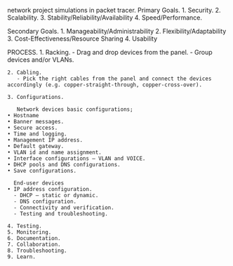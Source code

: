 network project simulations in packet tracer.
Primary Goals.
    1. Security.
    2. Scalability.
    3. Stability/Reliability/Availability
    4. Speed/Performance.

Secondary Goals.
    1. Manageability/Administrability
    2. Flexibility/Adaptability
    3. Cost-Effectiveness/Resource Sharing
    4. Usability

PROCESS.
    1. Racking.
       - Drag and drop devices from the panel.
       - Group devices and/or VLANs.
       
    2. Cabling.
       - Pick the right cables from the panel and connect the devices accordingly (e.g. copper-straight-through, copper-cross-over).
       
    3. Configurations.
       
       Network devices basic configurations;
    • Hostname
    • Banner messages.
    • Secure access.
    • Time and logging.
    • Management IP address.
    • Default gateway.
    • VLAN id and name assignment.
    • Interface configurations – VLAN and VOICE.
    • DHCP pools and DNS configurations.
    • Save configurations.
      
      End-user devices
    • IP address configuration.
      - DHCP – static or dynamic.
      - DNS configuration.
      - Connectivity and verification.
      - Testing and troubleshooting.
      
    4. Testing.
    5. Monitoring.
    6. Documentation.
    7. Collaboration.
    8. Troubleshooting.
    9. Learn.